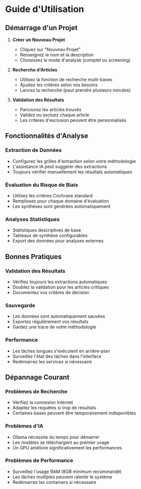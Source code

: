 # Guide d'Utilisation

## Démarrage d'un Projet

1. **Créer un Nouveau Projet**
   - Cliquez sur "Nouveau Projet"
   - Renseignez le nom et la description
   - Choisissez le mode d'analyse (complet ou screening)

2. **Recherche d'Articles**
   - Utilisez la fonction de recherche multi-bases
   - Ajustez les critères selon vos besoins
   - Lancez la recherche (peut prendre plusieurs minutes)

3. **Validation des Résultats**
   - Parcourez les articles trouvés
   - Validez ou excluez chaque article
   - Les critères d'exclusion peuvent être personnalisés

## Fonctionnalités d'Analyse

### Extraction de Données
- Configurez les grilles d'extraction selon votre méthodologie
- L'assistance IA peut suggérer des extractions
- Toujours vérifier manuellement les résultats automatiques

### Évaluation du Risque de Biais
- Utilisez les critères Cochrane standard
- Remplissez pour chaque domaine d'évaluation
- Les synthèses sont générées automatiquement

### Analyses Statistiques
- Statistiques descriptives de base
- Tableaux de synthèse configurables
- Export des données pour analyses externes

## Bonnes Pratiques

### Validation des Résultats
- Vérifiez toujours les extractions automatiques
- Doublez la validation pour les articles critiques
- Documentez vos critères de décision

### Sauvegarde
- Les données sont automatiquement sauvées
- Exportez régulièrement vos résultats
- Gardez une trace de votre méthodologie

### Performance
- Les tâches longues s'exécutent en arrière-plan
- Surveillez l'état des tâches dans l'interface
- Redémarrez les services si nécessaire

## Dépannage Courant

### Problèmes de Recherche
- Vérifiez la connexion Internet
- Adaptez les requêtes si trop de résultats
- Certaines bases peuvent être temporairement indisponibles

### Problèmes d'IA
- Ollama nécessite du temps pour démarrer
- Les modèles se téléchargent au premier usage
- Un GPU améliore significativement les performances

### Problèmes de Performance
- Surveillez l'usage RAM (8GB minimum recommandé)
- Les tâches multiples peuvent ralentir le système
- Redémarrez les containers si nécessaire
